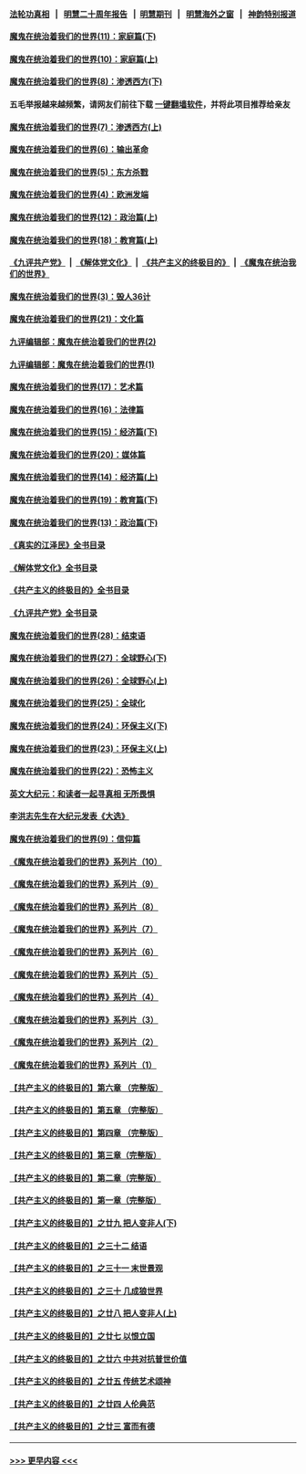 #### [法轮功真相](https://github.com/gfw-breaker/truth/blob/master/README.md?t=0) &nbsp;&nbsp;|&nbsp;&nbsp; [明慧二十周年报告](https://github.com/gfw-breaker/mh-reports/blob/master/README.md?t=0) &nbsp;&nbsp;|&nbsp;&nbsp;[明慧期刊](https://github.com/gfw-breaker/mh-qikan) &nbsp;&nbsp;|&nbsp;&nbsp; [明慧海外之窗](https://github.com/gfw-breaker/mh-news/blob/master/README.md?t=0) &nbsp;&nbsp;|&nbsp;&nbsp; [神韵特别报道](https://github.com/gfw-breaker/mh-news/blob/master/shenyun.md?t=0)
#### [魔鬼在统治着我们的世界(11)：家庭篇(下)](../pages/nsc422/n10440961.md?t=11252201) 
#### [魔鬼在统治着我们的世界(10)：家庭篇(上)](../pages/nsc422/n10435448.md?t=11252201) 
#### [魔鬼在统治着我们的世界(8)：渗透西方(下)](../pages/nsc422/n10429603.md?t=11252201) 
#### 五毛举报越来越频繁，请网友们前往下载 [一键翻墙软件](https://github.com/gfw-breaker/ssr-accounts)，并将此项目推荐给亲友
#### [魔鬼在统治着我们的世界(7)：渗透西方(上)](../pages/nsc422/n10426013.md?t=11252201) 
#### [魔鬼在统治着我们的世界(6)：输出革命](../pages/nsc422/n10421536.md?t=11252201) 
#### [魔鬼在统治着我们的世界(5)：东方杀戮](../pages/nsc422/n10417707.md?t=11252201) 
#### [魔鬼在统治着我们的世界(4)：欧洲发端](../pages/nsc422/n10414890.md?t=11252201) 
#### [魔鬼在统治着我们的世界(12)：政治篇(上)](../pages/nsc422/n10444576.md?t=11252201) 
#### [魔鬼在统治着我们的世界(18)：教育篇(上)](../pages/nsc422/n10526970.md?t=11252201) 
#### [《九评共产党》](https://github.com/begood0513/9ping.md/blob/master/README.md) &nbsp;|&nbsp; [《解体党文化》](../../../../jtdwh.md/blob/master/README.md)  &nbsp;|&nbsp; [《共产主义的终极目的》](../../../../gczydzjmd.md/blob/master/README.md) &nbsp;|&nbsp; [《魔鬼在统治我们的世界》](../../../../mgztzwmdsj.md/blob/master/README.md) 
#### [魔鬼在统治着我们的世界(3)：毁人36计](../pages/nsc422/n10411583.md?t=11252201) 
#### [魔鬼在统治着我们的世界(21)：文化篇](../pages/nsc422/n10597706.md?t=11252201) 
#### [九评编辑部：魔鬼在统治着我们的世界(2)](../pages/nsc422/n10410036.md?t=11252201) 
#### [九评编辑部：魔鬼在统治着我们的世界(1)](../pages/nsc422/n10406825.md?t=11252201) 
#### [魔鬼在统治着我们的世界(17)：艺术篇](../pages/nsc422/n10499093.md?t=11252201) 
#### [魔鬼在统治着我们的世界(16)：法律篇](../pages/nsc422/n10485969.md?t=11252201) 
#### [魔鬼在统治着我们的世界(15)：经济篇(下)](../pages/nsc422/n10469975.md?t=11252201) 
#### [魔鬼在统治着我们的世界(20)：媒体篇](../pages/nsc422/n10586579.md?t=11252201) 
#### [魔鬼在统治着我们的世界(14)：经济篇(上)](../pages/nsc422/n10457370.md?t=11252201) 
#### [魔鬼在统治着我们的世界(19)：教育篇(下)](../pages/nsc422/n10564808.md?t=11252201) 
#### [魔鬼在统治着我们的世界(13)：政治篇(下)](../pages/nsc422/n10448270.md?t=11252201) 
#### [《真实的江泽民》全书目录](../pages/nsc422/n13721399.md?t=11252201) 
#### [《解体党文化》全书目录](../pages/nsc422/n13721157.md?t=11252201) 
#### [《共产主义的终极目的》全书目录](../pages/nsc422/n13721048.md?t=11252201) 
#### [《九评共产党》全书目录](../pages/nsc422/n13708085.md?t=11252201) 
#### [魔鬼在统治着我们的世界(28)：结束语](../pages/nsc422/n10936246.md?t=11252201) 
#### [魔鬼在统治着我们的世界(27)：全球野心(下)](../pages/nsc422/n10928319.md?t=11252201) 
#### [魔鬼在统治着我们的世界(26)：全球野心(上)](../pages/nsc422/n10900318.md?t=11252201) 
#### [魔鬼在统治着我们的世界(25)：全球化](../pages/nsc422/n10788205.md?t=11252201) 
#### [魔鬼在统治着我们的世界(24)：环保主义(下)](../pages/nsc422/n10695307.md?t=11252201) 
#### [魔鬼在统治着我们的世界(23)：环保主义(上)](../pages/nsc422/n10688613.md?t=11252201) 
#### [魔鬼在统治着我们的世界(22)：恐怖主义](../pages/nsc422/n10614727.md?t=11252201) 
#### [英文大纪元：和读者一起寻真相 无所畏惧](../pages/nsc422/n12542027.md?t=11252201) 
#### [李洪志先生在大纪元发表《大选》](../pages/nsc422/n12534746.md?t=11252201) 
#### [魔鬼在统治着我们的世界(9)：信仰篇](../pages/nsc422/n10432159.md?t=11252201) 
#### [《魔鬼在统治着我们的世界》系列片（10）](../pages/nsc422/n12292670.md?t=11252201) 
#### [《魔鬼在统治着我们的世界》系列片（9）](../pages/nsc422/n12290859.md?t=11252201) 
#### [《魔鬼在统治着我们的世界》系列片（8）](../pages/nsc422/n12287445.md?t=11252201) 
#### [《魔鬼在统治着我们的世界》系列片（7）](../pages/nsc422/n12283425.md?t=11252201) 
#### [《魔鬼在统治着我们的世界》系列片（6）](../pages/nsc422/n12282314.md?t=11252201) 
#### [《魔鬼在统治着我们的世界》系列片（5）](../pages/nsc422/n12281419.md?t=11252201) 
#### [《魔鬼在统治着我们的世界》系列片（4）](../pages/nsc422/n12274024.md?t=11252201) 
#### [《魔鬼在统治着我们的世界》系列片（3）](../pages/nsc422/n12271322.md?t=11252201) 
#### [《魔鬼在统治着我们的世界》系列片（2）](../pages/nsc422/n12269049.md?t=11252201) 
#### [《魔鬼在统治着我们的世界》系列片（1）](../pages/nsc422/n12267575.md?t=11252201) 
#### [【共产主义的终极目的】第六章 （完整版）](../pages/nsc422/n11428913.md?t=11252201) 
#### [【共产主义的终极目的】第五章 （完整版）](../pages/nsc422/n11428912.md?t=11252201) 
#### [【共产主义的终极目的】第四章 （完整版）](../pages/nsc422/n11428907.md?t=11252201) 
#### [【共产主义的终极目的】第三章（完整版）](../pages/nsc422/n11428848.md?t=11252201) 
#### [【共产主义的终极目的】第二章（完整版）](../pages/nsc422/n11428831.md?t=11252201) 
#### [【共产主义的终极目的】第一章（完整版）](../pages/nsc422/n11417651.md?t=11252201) 
#### [【共产主义的终极目的】之廿九 把人变非人(下)](../pages/nsc422/n11344140.md?t=11252201) 
#### [【共产主义的终极目的】之三十二 结语](../pages/nsc422/n11360535.md?t=11252201) 
#### [【共产主义的终极目的】之三十一 末世景观](../pages/nsc422/n11351129.md?t=11252201) 
#### [【共产主义的终极目的】之三十 几成狼世界](../pages/nsc422/n11348280.md?t=11252201) 
#### [【共产主义的终极目的】之廿八 把人变非人(上)](../pages/nsc422/n11340492.md?t=11252201) 
#### [【共产主义的终极目的】之廿七 以恨立国](../pages/nsc422/n11336944.md?t=11252201) 
#### [【共产主义的终极目的】之廿六 中共对抗普世价值](../pages/nsc422/n11324785.md?t=11252201) 
#### [【共产主义的终极目的】之廿五 传统艺术颂神](../pages/nsc422/n11296396.md?t=11252201) 
#### [【共产主义的终极目的】之廿四 人伦典范](../pages/nsc422/n11296397.md?t=11252201) 
#### [【共产主义的终极目的】之廿三 富而有德](../pages/nsc422/n11283598.md?t=11252201) 

----
#### [ >>> 更早内容 <<< ](../indexes/nsc422-earlier.md)
